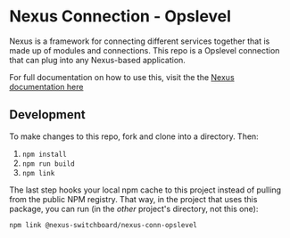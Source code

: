 # Nexus Connection - Opslevel

Nexus is a framework for connecting different services together that is made up of modules and connections.  This repo
is a Opslevel connection that can plug into any Nexus-based application.

For full documentation on how to use this, visit the the [Nexus documentation here](https://nexus-switchboard.dev/content/connections/opslevel)

## Development

To make changes to this repo, fork and clone into a directory.  Then:

1. `npm install`
2. `npm run build`
3. `npm link`

The last step hooks your local npm cache to this project instead of pulling from the public NPM registry.   That way, in the project that uses this package, you can run (in the *other* project's directory, not this one):

`npm link @nexus-switchboard/nexus-conn-opslevel`

